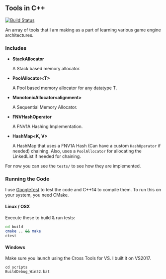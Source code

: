 ## Tools in C++

[![Build Status](https://travis-ci.org/vasumahesh1/tools.svg?branch=master)](https://travis-ci.org/vasumahesh1/tools)

An array of tools that I am making as a part of learning various game engine architectures.

### Includes

- **StackAllocator**

  A Stack based memory allocator.

- **PoolAllocator\<T\>**

  A Pool based memory allocator for any datatype T.

- **MonotonicAllocator\<alignment\>**

  A Sequential Memory Allocator.

- **FNVHashOperator**

  A FNV1A Hashing Implementation.

- **HashMap\<K, V\>**

  A HashMap that uses a FNV1A Hash (Can have a custom `HashOperator` if needed) chaining. Also, uses a `PoolAllocator` for allocating the LinkedList if needed for chaining.

For now you can see the `tests/` to see how they are implemented.

### Running the Code

I use [GoogleTest](https://github.com/google/googletest) to test the code and C++14 to compile them. To run this on your system, you need CMake.

#### Linux / OSX

Execute these to build & run tests:
```bash
cd build
cmake .. && make
ctest
```

#### Windows

Make sure you launch using the Cross Tools for VS. I built it on VS2017.

```batch
cd scripts
BuildDebug_Win32.bat
```



